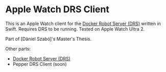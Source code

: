 # Apple Watch DRS Client

This is an Apple Watch client for the [Docker Robot Server (DRS)](https://github.com/Crowd-Computing-Oulu/drs) written in Swift.
Requires DRS to be running. Tested on Apple Watch Ultra 2. 

Part of [Dániel Szabó]'s Master's Thesis.

Other parts:
- [Docker Robot Server (DRS)](https://github.com/Crowd-Computing-Oulu/drs)
- Pepper DRS Client (soon)

